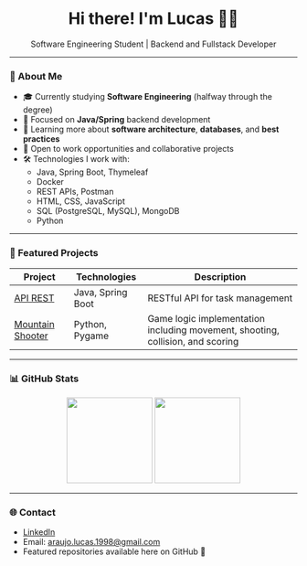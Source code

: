 <h1 align="center">Hi there! I'm Lucas 👨‍💻</h1>
<p align="center">
  Software Engineering Student | Backend and Fullstack Developer
</p>

---

### 🧠 About Me
- 🎓 Currently studying **Software Engineering** (halfway through the degree)
- 🚀 Focused on **Java/Spring** backend development
- 🌱 Learning more about **software architecture**, **databases**, and **best practices**
- 💼 Open to work opportunities and collaborative projects
- 🛠️ Technologies I work with:
  - Java, Spring Boot, Thymeleaf
  - Docker
  - REST APIs, Postman
  - HTML, CSS, JavaScript
  - SQL (PostgreSQL, MySQL), MongoDB
  - Python

---

### 🔧 Featured Projects

| Project | Technologies | Description |
|--------|-------------|-------------|
| [API REST](https://github.com/lucassilvaaraujo98/demorest) | Java, Spring Boot | RESTful API for task management |
| [Mountain Shooter](https://github.com/lucassilvaaraujo98/demorest) | Python, Pygame | Game logic implementation including movement, shooting, collision, and scoring |

---

### 📊 GitHub Stats

<div align="center">
  <img height="150em" src="https://github-readme-stats.vercel.app/api?username=lucassilvaaraujo98&show_icons=true&theme=radical" />
  <img height="150em" src="https://github-readme-stats.vercel.app/api/top-langs/?username=lucassilvaaraujo98&layout=compact&theme=radical" />
</div>

---

### 🌐 Contact

- [LinkedIn](https://linkedin.com/in/lucas-araujo-51111b1a5/)  
- Email: araujo.lucas.1998@gmail.com  
- Featured repositories available here on GitHub 📌
